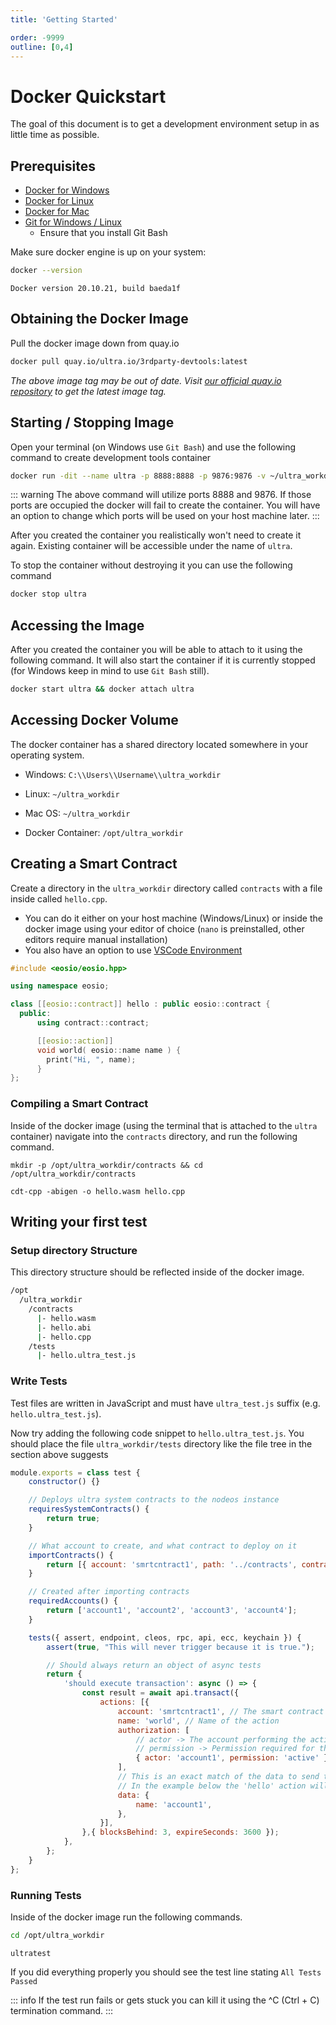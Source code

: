 ```yaml
---
title: 'Getting Started'

order: -9999
outline: [0,4]
---
```


# Docker Quickstart

The goal of this document is to get a development environment setup in as little time as possible.

## Prerequisites

-   [Docker for Windows](https://docs.docker.com/desktop/windows/install/)
-   [Docker for Linux](https://docs.docker.com/engine/install/ubuntu/)
-   [Docker for Mac](https://docs.docker.com/desktop/install/mac-install/)
-   [Git for Windows / Linux](https://git-scm.com/)
    -   Ensure that you install Git Bash

Make sure docker engine is up on your system:

```sh
docker --version
```

`Docker version 20.10.21, build baeda1f`

## Obtaining the Docker Image

Pull the docker image down from quay.io

```sh
docker pull quay.io/ultra.io/3rdparty-devtools:latest
```

_The above image tag may be out of date. Visit [our official quay.io repository](https://quay.io/ultra.io/3rdparty-devtools) to get the latest image tag._

## Starting / Stopping Image

Open your terminal (on Windows use `Git Bash`) and use the following command to create development tools container

```sh
docker run -dit --name ultra -p 8888:8888 -p 9876:9876 -v ~/ultra_workdir:/opt/ultra_workdir --name ultra quay.io/ultra.io/3rdparty-devtools:latest
```

::: warning
The above command will utilize ports 8888 and 9876. If those ports are occupied the docker will fail to create the container. You will have an option to change which ports will be used on your host machine later.
:::

After you created the container you realistically won't need to create it again. Existing container will be accessible under the name of `ultra`.

To stop the container without destroying it you can use the following command

```sh
docker stop ultra
```

## Accessing the Image

After you created the container you will be able to attach to it using the following command. It will also start the container if it is currently stopped (for Windows keep in mind to use `Git Bash` still).

```sh
docker start ultra && docker attach ultra
```

## Accessing Docker Volume

The docker container has a shared directory located somewhere in your operating system.

-   Windows: `C:\\Users\\Username\\ultra_workdir`

-   Linux: `~/ultra_workdir`

-   Mac OS: `~/ultra_workdir`

-   Docker Container: `/opt/ultra_workdir`

## Creating a Smart Contract

Create a directory in the `ultra_workdir` directory called `contracts` with a file inside called `hello.cpp`.
- You can do it either on your host machine (Windows/Linux) or inside the docker image using your editor of choice (`nano` is preinstalled, other editors require manual installation)
- You also have an option to use [VSCode Environment](./development-environment.md)

```cpp
#include <eosio/eosio.hpp>

using namespace eosio;

class [[eosio::contract]] hello : public eosio::contract {
  public:
      using contract::contract;

      [[eosio::action]]
      void world( eosio::name name ) {
        print("Hi, ", name);
      }
};
```

### Compiling a Smart Contract

Inside of the docker image (using the terminal that is attached to the `ultra` container) navigate into the `contracts` directory, and run the following command.

```
mkdir -p /opt/ultra_workdir/contracts && cd /opt/ultra_workdir/contracts
```

```
cdt-cpp -abigen -o hello.wasm hello.cpp
```

## Writing your first test

### Setup directory Structure

This directory structure should be reflected inside of the docker image.

```sh
/opt
  /ultra_workdir
    /contracts
      |- hello.wasm
      |- hello.abi
      |- hello.cpp
    /tests
      |- hello.ultra_test.js
```

### Write Tests

Test files are written in JavaScript and must have `ultra_test.js` suffix (e.g. `hello.ultra_test.js`).

Now try adding the following code snippet to `hello.ultra_test.js`. You should place the file `ultra_workdir/tests` directory like the file tree in the section above suggests

```js
module.exports = class test {
    constructor() {}

    // Deploys ultra system contracts to the nodeos instance
    requiresSystemContracts() {
        return true;
    }

    // What account to create, and what contract to deploy on it
    importContracts() {
        return [{ account: 'smrtcntract1', path: '../contracts', contract: 'hello' }];
    }

    // Created after importing contracts
    requiredAccounts() {
        return ['account1', 'account2', 'account3', 'account4'];
    }

    tests({ assert, endpoint, cleos, rpc, api, ecc, keychain }) {
        assert(true, "This will never trigger because it is true.");

        // Should always return an object of async tests
        return {
            'should execute transaction': async () => {
                const result = await api.transact({
                    actions: [{
                        account: 'smrtcntract1', // The smart contract account
                        name: 'world', // Name of the action
                        authorization: [
                            // actor -> The account performing the action
                            // permission -> Permission required for that account. Usually 'active'.
                            { actor: 'account1', permission: 'active' },
                        ],
                        // This is an exact match of the data to send to the 'action'.
                        // In the example below the 'hello' action will take a name parameter.
                        data: {
                            name: 'account1',
                        },
                    }],
                },{ blocksBehind: 3, expireSeconds: 3600 });
            },
        };
    }
};
```

### Running Tests

Inside of the docker image run the following commands.

```sh
cd /opt/ultra_workdir
```

```
ultratest
```

If you did everything properly you should see the test line stating `All Tests Passed`

::: info
If the test run fails or gets stuck you can kill it using the ^C (Ctrl + C) termination command.
:::
